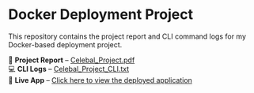 # Docker Deployment Project

This repository contains the project report and CLI command logs for my Docker-based deployment project.

📄 **Project Report** – [Celebal_Project.pdf](./Celebal_Project.pdf)  
💻 **CLI Logs** – [Celebal_Project_CLI.txt](./celebal-Project-CLI.txt)  
🚀 **Live App** – [Click here to view the deployed application](http://172.183.242.237/)
